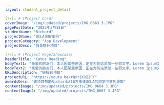 ```yaml
---
layout: student_project_detail

[//]: # (Project Card)
coverImage: "/img/updated/projects/IMG_0663 3.JPG"
pagePostDate: "2023年3月18日"
studentName: "Richard"
projectName: "UCLA录取案例"
projectCategory: "App Development"
projectDesc: "背景提升项目"

[//]: # (Project Page/Showcase)
headerTitle: "Catus Reading"
bodyText1: "亲爱的朋友们，本人因某些原因，正在为网站添加一些假文字。Lorem Ipsum文本是印刷及排版业所常用的假文字，也被称为乱数假文。"
bodyText2: "亲爱的朋友们，本人因某些原因，正在为网站添加一些假文字。Lorem Ipsum文本是印刷及排版业所常用的假文字，也被称为乱数假文。"
URLDescription: "链接到项目"
projectURL: "https://youtu.be/rQxr1XRZ2FY"
awardsDesc: "该项目帮助Richard从16万申请UCLA的同学中拿到录取"
contentImage: "/img/updated/projects/IMG_0664 3.JPG"
contentImage2: "/img/updated/projects/IMG_0667 3.JPG"

---
```

